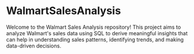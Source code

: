 # WalmartSalesAnalysis
Welcome to the Walmart Sales Analysis repository! This project aims to analyze Walmart's sales data using SQL to derive meaningful insights that can help in understanding sales patterns, identifying trends, and making data-driven decisions.
